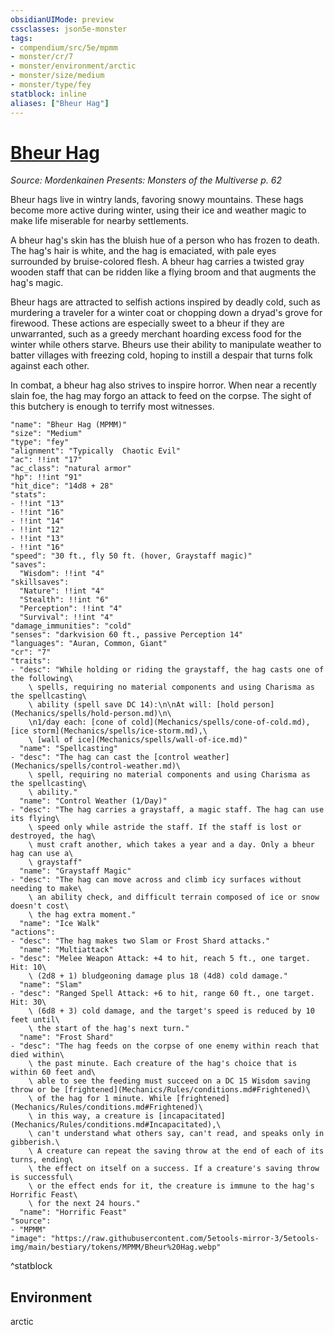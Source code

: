 ```yaml
---
obsidianUIMode: preview
cssclasses: json5e-monster
tags:
- compendium/src/5e/mpmm
- monster/cr/7
- monster/environment/arctic
- monster/size/medium
- monster/type/fey
statblock: inline
aliases: ["Bheur Hag"]
---
```

# [Bheur Hag](Mechanics\bestiary\fey/bheur-hag-mpmm.md)
*Source: Mordenkainen Presents: Monsters of the Multiverse p. 62*  

Bheur hags live in wintry lands, favoring snowy mountains. These hags become more active during winter, using their ice and weather magic to make life miserable for nearby settlements.

A bheur hag's skin has the bluish hue of a person who has frozen to death. The hag's hair is white, and the hag is emaciated, with pale eyes surrounded by bruise-colored flesh. A bheur hag carries a twisted gray wooden staff that can be ridden like a flying broom and that augments the hag's magic.

Bheur hags are attracted to selfish actions inspired by deadly cold, such as murdering a traveler for a winter coat or chopping down a dryad's grove for firewood. These actions are especially sweet to a bheur if they are unwarranted, such as a greedy merchant hoarding excess food for the winter while others starve. Bheurs use their ability to manipulate weather to batter villages with freezing cold, hoping to instill a despair that turns folk against each other.

In combat, a bheur hag also strives to inspire horror. When near a recently slain foe, the hag may forgo an attack to feed on the corpse. The sight of this butchery is enough to terrify most witnesses.

```statblock
"name": "Bheur Hag (MPMM)"
"size": "Medium"
"type": "fey"
"alignment": "Typically  Chaotic Evil"
"ac": !!int "17"
"ac_class": "natural armor"
"hp": !!int "91"
"hit_dice": "14d8 + 28"
"stats":
- !!int "13"
- !!int "16"
- !!int "14"
- !!int "12"
- !!int "13"
- !!int "16"
"speed": "30 ft., fly 50 ft. (hover, Graystaff magic)"
"saves":
  "Wisdom": !!int "4"
"skillsaves":
  "Nature": !!int "4"
  "Stealth": !!int "6"
  "Perception": !!int "4"
  "Survival": !!int "4"
"damage_immunities": "cold"
"senses": "darkvision 60 ft., passive Perception 14"
"languages": "Auran, Common, Giant"
"cr": "7"
"traits":
- "desc": "While holding or riding the graystaff, the hag casts one of the following\
    \ spells, requiring no material components and using Charisma as the spellcasting\
    \ ability (spell save DC 14):\n\nAt will: [hold person](Mechanics/spells/hold-person.md)\n\
    \n1/day each: [cone of cold](Mechanics/spells/cone-of-cold.md), [ice storm](Mechanics/spells/ice-storm.md),\
    \ [wall of ice](Mechanics/spells/wall-of-ice.md)"
  "name": "Spellcasting"
- "desc": "The hag can cast the [control weather](Mechanics/spells/control-weather.md)\
    \ spell, requiring no material components and using Charisma as the spellcasting\
    \ ability."
  "name": "Control Weather (1/Day)"
- "desc": "The hag carries a graystaff, a magic staff. The hag can use its flying\
    \ speed only while astride the staff. If the staff is lost or destroyed, the hag\
    \ must craft another, which takes a year and a day. Only a bheur hag can use a\
    \ graystaff"
  "name": "Graystaff Magic"
- "desc": "The hag can move across and climb icy surfaces without needing to make\
    \ an ability check, and difficult terrain composed of ice or snow doesn't cost\
    \ the hag extra moment."
  "name": "Ice Walk"
"actions":
- "desc": "The hag makes two Slam or Frost Shard attacks."
  "name": "Multiattack"
- "desc": "Melee Weapon Attack: +4 to hit, reach 5 ft., one target. Hit: 10\
    \ (2d8 + 1) bludgeoning damage plus 18 (4d8) cold damage."
  "name": "Slam"
- "desc": "Ranged Spell Attack: +6 to hit, range 60 ft., one target. Hit: 30\
    \ (6d8 + 3) cold damage, and the target's speed is reduced by 10 feet until\
    \ the start of the hag's next turn."
  "name": "Frost Shard"
- "desc": "The hag feeds on the corpse of one enemy within reach that died within\
    \ the past minute. Each creature of the hag's choice that is within 60 feet and\
    \ able to see the feeding must succeed on a DC 15 Wisdom saving throw or be [frightened](Mechanics/Rules/conditions.md#Frightened)\
    \ of the hag for 1 minute. While [frightened](Mechanics/Rules/conditions.md#Frightened)\
    \ in this way, a creature is [incapacitated](Mechanics/Rules/conditions.md#Incapacitated),\
    \ can't understand what others say, can't read, and speaks only in gibberish.\
    \ A creature can repeat the saving throw at the end of each of its turns, ending\
    \ the effect on itself on a success. If a creature's saving throw is successful\
    \ or the effect ends for it, the creature is immune to the hag's Horrific Feast\
    \ for the next 24 hours."
  "name": "Horrific Feast"
"source":
- "MPMM"
"image": "https://raw.githubusercontent.com/5etools-mirror-3/5etools-img/main/bestiary/tokens/MPMM/Bheur%20Hag.webp"
```
^statblock

## Environment

arctic